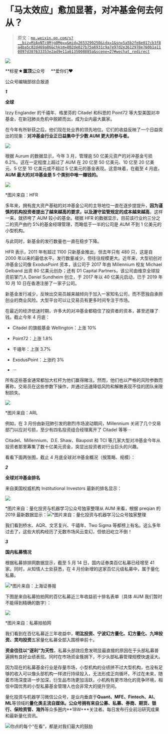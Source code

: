 # 「马太效应」愈加显著，对冲基金何去何从？

> 原文：[`mp.weixin.qq.com/s?__biz=MzAxNTc0Mjg0Mg==&mid=2653299250&idx=1&sn=5a5b2fe8e017cb3f8a4ba5c82d469a86&chksm=802de027b75a6931c9a7e97d2e3612978e760b1a110897d307633353e2ad9e11a6135008885a&scene=27#wechat_redirect`](http://mp.weixin.qq.com/s?__biz=MzAxNTc0Mjg0Mg==&mid=2653299250&idx=1&sn=5a5b2fe8e017cb3f8a4ba5c82d469a86&chksm=802de027b75a6931c9a7e97d2e3612978e760b1a110897d307633353e2ad9e11a6135008885a&scene=27#wechat_redirect)

![](img/52530653e2ddbe651074f55a77bb8d3c.png)

**标星★****置顶****公众号     **爱你们♥   

公众号编辑部综合报道

<mpsearch class="js_mpsearch appmsg_search_iframe js_uneditable custom_select_card" data-keywords="%5B%7B%22label%22%3A%22%E5%AF%B9%E5%86%B2%E5%9F%BA%E9%87%91%22%7D%2C%7B%22label%22%3A%22%E6%9C%BA%E5%99%A8%E5%AD%A6%E4%B9%A0%22%7D%2C%7B%22label%22%3A%22%E9%87%8F%E5%8C%96%E6%8A%95%E8%B5%84%22%7D%2C%7B%22label%22%3A%22Quant%22%7D%2C%7B%22label%22%3A%22%E9%A2%84%E6%B5%8B%22%7D%5D" data-w="286" data-ratio="1.5664335664335665" data-parentclass="appmsg_search_iframe_wrp"></mpsearch>

***1***

**全球**

Izzy Englander 的千禧年、格里芬的 Citadel 和科恩的 Point72 等大型美国对冲基金，在新冠肺炎危机中脱颖而出，成为业内最大赢家。

在今年有所斩获之后，他们现在处业界的领先地位。它们的收益反映了一个日益突出的现象：**对冲基金行业正日益集中于少数 AUM 更大的参与者。**

![](img/0fedade388b03928fd9a7e071776b7ce.png)

根据 Aurum 的数据显示，今年 3 月，管理逾 50 亿美元资产的对冲基金亏损 6.2%。这在一定程度上超过了 AUM 在 20 亿至 50 亿美元、10 亿至 20 亿美元、5 亿至 10 亿美元或不超过 5 亿美元的基金表现。这意味着，在截至 4 月底，**AUM 最大的对冲基金是 5 个类别中唯一赚钱的。**

![](img/b5e0098597dc56c6127ae195e7adb170.png)

*图片来自：HFR

多年来，拥有庞大资产基础的对冲基金公司的主导地位一直在逐步提提升，**因为谨慎的机构投资者提出了越来越高的要求，以及遵守监管规定的成本越来越高**，这样一来，就挤垮了 AUM 较小的基金。根据 HFR 的数据显示，目前该行业约三分之二的资产由约 5%的基金经理管理，而略低于一半的公司是 AUM 不到 1 亿美元的小型机构。

与此同时，新基金的发行数量也一直在稳步下降。

HFR 表示，2011 年有超过 1100 只新基金推出，但去年只有 480 只，这是自 2000 年以来的最低水平。发行数量减少，但往往规模更大。近年来，大型初创对冲基金公司像 ExodusPoint 资本，该公司于 2017 年由 Millennium 校友 Michael Gelband 出资 80 亿美元创办；还有 D1 Capital Partners，该公司由维京全球投资前掌门人 Daniel Sundheim 创立，于 2017 年以 40 亿美元启动，已于 2019 年 10 月 10 日在香港注册了一家子公司。

新基金发行减少，反映出交易员越来越倾向于加入一家知名公司，而不愿独自承担创业的商业风险。大型平台可以让交易员有更多时间专注于市场。

在最近的经济低迷时期，许多大的对冲基金都稳住了投资者的资本，甚至还赚了钱。截止今年 4 月底：

*   Citadel 的旗舰基金 Wellington：上涨 10%

*   Point72：上涨 1.8%

*   千禧年：上涨 3.7%

*   ExodusPoint：上涨约 3%

*   ···

所有这些基金通常都加大杠杆为他们赢得赌注。然而，他们也以严格的风险参数而著称，交易员在这些参数下操作，并通过迅速降低风险和解散表现不佳的团队来限制损失。

![](img/14a03639de70ada9d26565704ca94a0a.png)

*图片来自：ARL

例如，在 3 月份由新冠肺引发的剧烈市场波动期间，Millennium 关闭了几个交易部门以应对亏损，至少有四名投资组合经理离开了 Citadel 等等···

Citadel、Millennium、D.E. Shaw、Baupost 和 TCI 等几家大型对冲基金今年从投资者那里筹集了数十亿美元资金，突显出投资者对行业巨头的兴趣。

看看下面两张图，截止 4 月底全球对冲基金概况（按策略、规模）：

***2***

**全球对冲基金排名**

来自美国权威机构 Institutional Investors 最新的排名显示：

![](img/11ef8be4d325acb76d0d7cf96aa983de.png)

*图片来自：量化投资与机器学习公众号独家整理从 AUM 来看，根据 preqian 的 2019 最新数据显示：![](img/440be95c557f3166fe52379862ad5175.png)*图片来自：量化投资与机器学习公众号独家整理

我们看到桥水、AQR、文艺复兴、千禧年、Two Sigma 等都榜上有名。这么多年过去了，这些大机构经历了无数市场风云变幻，但依旧屹立不倒！

***3***

**国内私募情况**

根据私募排排网数据显示，截至 5 月 14 日，国内证券类百亿私募已经增至 41 家。同时，从知情人士处获悉，在 4 月份新增的这家百亿元级私募中，属于量化私募。

![](img/ff81e229b15d68be9d6f9487560a1700.png)*图片来自：上海证券报

下图是来自私募拍拍网的百亿私募近三年收益前十排名表单（具体 AUM 我们暂时不能得到精确的数字）：

![](img/94ff9ea9ec83469bfe762061d82a8d09.png)

*图片来自：私募拍拍网

我们看到在百亿私募近三年收益中，**明汯投资、宁波幻方量化、幻方量化、九坤投资、灵均投资**五家量化私募全部入围榜单前十。

**资金往往以“逐利”为天性**，私募头部效应愈发明显最直接的原因在于头部私募普遍拥有良好业绩表现。同时在市场资金簇拥下，不少头部私募管理规模快速滚大。

因为现在的私募基金行业是存量市场，小型机构的业绩拼不过大型机构，也没有足够的收入可以像头部机构一样进行持续投入，无法形成正向循环。不过在未来，随着市场深度进一步加深，衍生品市场更加活跃，小机构有更市场化的竞争环境，相信中国优秀的小型私募基金管理人也会非常大的提升空间。

量化投资与机器学习微信公众号，是业内垂直于**Quant、MFE、Fintech、AI、ML**等领域的**量化类主流自媒体。**公众号拥有来自**公募、私募、券商、期货、银行、保险资管、海外**等众多圈内**18W+**关注者。每日发布行业前沿研究成果和最新量化资讯。

![](img/6cba9abe9f2c434df7bd9c0d0d6e1156.png)你点的每个“在看”，都是对我们最大的鼓励